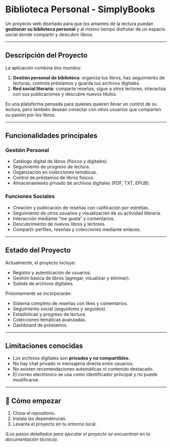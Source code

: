 # Biblioteca Personal - SimplyBooks

Un proyecto web diseñado para que los amantes de la lectura puedan **gestionar su biblioteca personal** y al mismo tiempo disfrutar de un espacio social donde compartir y descubrir libros.

---

## Descripción del Proyecto

La aplicación combina dos mundos:

1. **Gestión personal de biblioteca**: organiza tus libros, haz seguimiento de lecturas, controla préstamos y guarda tus archivos digitales.
2. **Red social literaria**: comparte reseñas, sigue a otros lectores, interactúa con sus publicaciones y descubre nuevos títulos.

Es una plataforma pensada para quienes quieren llevar un control de su lectura, pero también desean conectar con otros usuarios que comparten su pasión por los libros.

---

## Funcionalidades principales

### Gestión Personal

* Catálogo digital de libros (físicos y digitales).
* Seguimiento de progreso de lectura.
* Organización en colecciones temáticas.
* Control de préstamos de libros físicos.
* Almacenamiento privado de archivos digitales (PDF, TXT, EPUB).

### Funciones Sociales

* Creación y publicación de reseñas con calificación por estrellas.
* Seguimiento de otros usuarios y visualización de su actividad literaria.
* Interacción mediante “me gusta” y comentarios.
* Descubrimiento de nuevos libros y lectores.
* Compartir perfiles, reseñas y colecciones mediante enlaces.

---

## Estado del Proyecto

Actualmente, el proyecto incluye:

* Registro y autenticación de usuarios.
* Gestión básica de libros (agregar, visualizar y eliminar).
* Subida de archivos digitales.

Próximamente se incorporarán:

* Sistema completo de reseñas con likes y comentarios.
* Seguimiento social (seguidores y seguidos).
* Estadísticas y progreso de lectura.
* Colecciones temáticas avanzadas.
* Dashboard de préstamos.

---

## Limitaciones conocidas

* Los archivos digitales son **privados y no compartibles**.
* No hay chat privado ni mensajería directa entre usuarios.
* No existen recomendaciones automáticas ni contenido destacado.
* El correo electrónico se usa como identificador principal y no puede modificarse.
---

## 📂 Cómo empezar

1. Clona el repositorio.
2. Instala las dependencias.
3. Levanta el proyecto en tu entorno local.

*(Los pasos detallados para ejecutar el proyecto se encuentran en la documentación técnica).*


